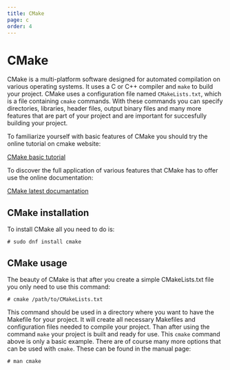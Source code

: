 ```yaml
---
title: CMake
page: c
order: 4
---
```


# CMake

CMake is a multi-platform software designed for automated compilation on various operating systems.
It uses a C or C++ compiler and `make` to build your project.
CMake uses a configuration file named `CMakeLists.txt`, which is a file containing `cmake` commands.
With these commands you can specify directories, libraries, header files, output binary files and many more
features that are part of your project and are important for succesfully building your project.

To familiarize yourself with basic features of CMake you should try the online tutorial on cmake website:

[CMake basic tutorial](http://www.cmake.org/cmake-tutorial/)

To discover the full application of various features that CMake has to offer use the online documentation:

[CMake latest documantation](http://www.cmake.org/cmake/help/v3.3/)


## CMake installation

To install CMake all you need to do is:

```
# sudo dnf install cmake
```

## CMake usage

The beauty of CMake is that after you create a simple CMakeLists.txt file you only need to use this command:

```
# cmake /path/to/CMakeLists.txt
```

This command should be used in a directory where you want to have the Makefile for your project.
It will create all necessary Makefiles and configuration files needed to compile your project.
Than after using the command `make` your project is built and ready for use.
This `cmake` command above is only a basic example. There are of course many more options that can be used with `cmake`.
These can be found in the manual page:

```
# man cmake
```
